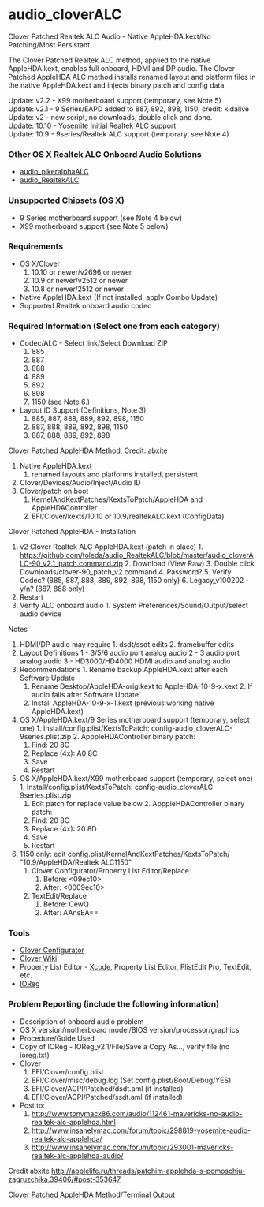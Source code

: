 audio_cloverALC
============
Clover Patched Realtek ALC Audio - Native AppleHDA.kext/No Patching/Most Persistant

The Clover Patched Realtek ALC method, applied to the native AppleHDA.kext, enables full onboard, HDMI and DP audio. The Clover Patched AppleHDA ALC method installs renamed layout and platform files in the native AppleHDA.kext and injects binary patch and config data.

Update: v2.2 - X99 motherboard support (temporary, see Note 5)  
Update: v2.1 - 9 Series/EAPD added to 887, 892, 898, 1150, credit: kidalive  
Update: v2 - new script, no downloads, double click and done.  
Update: 10.10 - Yosemite Initial Realtek ALC support  
Update: 10.9 - 9series/Realtek ALC support (temporary, see Note 4)  

### Other OS X Realtek ALC Onboard Audio Solutions
  * [audio_pikeralphaALC](https://github.com/toleda/audio_pikeralphaALC)
  * [audio_RealtekALC](https://github.com/toleda/audio_RealtekALC)

### Unsupported Chipsets (OS X)
  * 9 Series motherboard support (see Note 4 below)
  * X99 motherboard support (see Note 5 below)

### Requirements
  * OS X/Clover
	1. 10.10 or newer/v2696 or newer
	2. 10.9 or newer/v2512 or newer
	3. 10.8 or newer/2512 or newer
  * Native AppleHDA.kext  (If not installed, apply Combo Update)
  * Supported Realtek onboard audio codec

### Required Information (Select one from each category)
  * Codec/ALC - Select link/Select Download ZIP
	1. 885
	2. 887
	3. 888
	4. 889
	5. 892
	6. 898
	7. 1150 (see Note 6.)
  * Layout ID Support (Definitions, Note 3)
	1. 885, 887, 888, 889, 892, 898, 1150
	2. 887, 888, 889, 892, 898, 1150
	3. 887, 888, 889, 892, 898

Clover Patched AppleHDA Method, Credit: abxite
  1. Native AppleHDA.kext
      1. renamed layouts and platforms installed, persistent 
  2. Clover/Devices/Audio/Inject/Audio ID
  3. Clover/patch on boot
      1. KernelAndKextPatches/KextsToPatch/AppleHDA and AppleHDAController
      2. EFI/Clover/kexts/10.10 or 10.9/realtekALC.kext (ConfigData)

Clover Patched AppleHDA - Installation
  1. v2 Clover Realtek ALC AppleHDA.kext  (patch in place)
	1. https://github.com/toleda/audio_RealtekALC/blob/master/audio_cloverALC-90_v2.1_patch.command.zip
	2. Download (View Raw)
	3. Double click Downloads/clover-90_patch_v2.command
	4. Password?
	5. Verify Codec? (885, 887, 888, 889, 892, 898, 1150 only)
	6. Legacy_v100202 - y/n? (887, 888 only)
  2. Restart
  3. Verify ALC onboard audio
	1. System Preferences/Sound/Output/select audio device	

Notes
  1. HDMI/DP audio may require
	1. dsdt/ssdt edits
	2. framebuffer edits
  2. Layout Definitions
	1 - 3/5/6 audio port analog audio
	2 - 3 audio port analog audio
	3 - HD3000/HD4000 HDMI audio and analog audio
  3. Recommendations
	1. Rename backup AppleHDA.kext after each Software Update
	   1. Rename Desktop/AppleHDA-orig.kext to AppleHDA-10-9-x.kext
	2. If audio fails after Software Update
	   1. Install AppleHDA-10-9-x-1.kext (previous working native AppleHDA.kext)
  4. OS X/AppleHDA.kext/9 Series motherboard support (temporary, select one)
	1. Install/config.plist/KextsToPatch: config-audio_cloverALC-9series.plist.zip
	2. ApppleHDAController binary patch:
	   1. Find: 20 8C
	   2. Replace (4x): A0 8C
	   3. Save
	   4. Restart
  5. OS X/AppleHDA.kext/X99 motherboard support (temporary, select one)
	1. Install/config.plist/KextsToPatch: config-audio_cloverALC-9series.plist.zip
	   1. Edit patch for replace value below
	2. ApppleHDAController binary patch:
	   1. Find: 20 8C
	   2. Replace (4x): 20 8D
	   3. Save
	   4. Restart
  6. 1150 only: edit config.plist/KernelAndKextPatches/KextsToPatch/
	   "10.9/AppleHDA/Realtek ALC1150"
	   1. Clover Configurator/Property List Editor/Replace
	      1. Before: <09ec10>
	      2. After: <0009ec10>
	   2. TextEdit/Replace
	      1. Before: CewQ
	      2. After: AAnsEA==

### Tools
  * [Clover Configurator](http://www.osx86.net/files/file/49-clover-configurator/)
  * [Clover Wiki](http://clover-wiki.zetam.org/Home)
  * Property List Editor - [Xcode](https://itunes.apple.com/us/app/xcode/id497799835?mt=12), Property List Editor, PlistEdit Pro, TextEdit, etc.
  * [IOReg](https://github.com/toleda/audio_ALCInjection/blob/master/IORegistryExplorer_v2.1.zip)

### Problem Reporting (include the following information)
  * Description of onboard audio problem
  * OS X version/motherboard model/BIOS version/processor/graphics
  * Procedure/Guide Used
  * Copy of IOReg - IOReg_v2.1/File/Save a Copy As…, verify file (no ioreg.txt)
  * Clover
	1. EFI/Clover/config.plist
	2. EFI/Clover/misc/debug.log (Set config.plist/Boot/Debug/YES)
	3. EFI/Clover/ACPI/Patched/dsdt.aml (if installed) 
	4. EFI/Clover/ACPI/Patched/ssdt.aml (if installed)  
  * Post to:
	1. http://www.tonymacx86.com/audio/112461-mavericks-no-audio-realtek-alc-applehda.html
	2. http://www.insanelymac.com/forum/topic/298819-yosemite-audio-realtek-alc-applehda/
	3. http://www.insanelymac.com/forum/topic/293001-mavericks-realtek-alc-applehda-audio/

Credit
abxite http://applelife.ru/threads/patchim-applehda-s-pomoschju-zagruzchika.39406/#post-353647


[Clover Patched AppleHDA Method/Terminal Output](output.txt)
